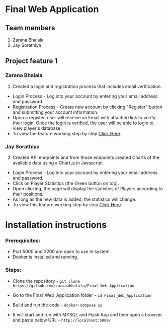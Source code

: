 # Final Web Application

## Team members
1. Zarana Bhalala
2. Jay Sorathiya

## Project feature 1
### Zarana Bhalala
1.  Created a login and registration process that includes email verification.
* Login Process - Log into your account by entering your email address and password.
* Registration Process - Create new account by clicking "Register" button and  submitting your account information.
* Upon a register, user will receive an Email with attached link to verify their login. Once the login is verified, the user will be able to login to view player's database.
* To view the feature working step by step [Click Here](Final%20Web%20Application.pdf). 

### Jay Sorathiya
2. Created API endpoints and from those endpoints created Charts of the available data using a Chart.js in Javascript
* Login Process - Log into your account by entering your email address and password.
* Click on Player Statistics (the Green button on top).
* Upon clicking, the page will display the statistics of Players according to their positions.
* As long as the new data is added, the statistics will change.
* To view this feature working step by step [Click Here](). 

# Installation instructions
### Prerequisites:
* Port 5000 and 3200 are open to use in system.
* Docker is installed and running.

### Steps:
* Clone the repository -
`git clone https://github.com/zaranabhalala/Final_Web_Application`
  
* Go to the Final_Web_Application folder - 
`cd Final_Web_Application`
  
* Build and run the code - 
`docker-compose up`
  
* It will start and run with MYSQL and Flask App and then open a browser and paste below URL - 
`http://localhost:5000/`
